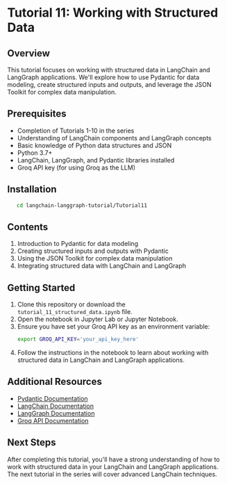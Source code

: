 # Tutorial 11: Working with Structured Data

## Overview
This tutorial focuses on working with structured data in LangChain and LangGraph applications. We'll explore how to use Pydantic for data modeling, create structured inputs and outputs, and leverage the JSON Toolkit for complex data manipulation.

## Prerequisites
- Completion of Tutorials 1-10 in the series
- Understanding of LangChain components and LangGraph concepts
- Basic knowledge of Python data structures and JSON
- Python 3.7+
- LangChain, LangGraph, and Pydantic libraries installed
- Groq API key (for using Groq as the LLM)

## Installation
```bash
   cd langchain-langgraph-tutorial/Tutorial11
```

## Contents
1. Introduction to Pydantic for data modeling
2. Creating structured inputs and outputs with Pydantic
3. Using the JSON Toolkit for complex data manipulation
4. Integrating structured data with LangChain and LangGraph

## Getting Started
1. Clone this repository or download the `tutorial_11_structured_data.ipynb` file.
2. Open the notebook in Jupyter Lab or Jupyter Notebook.
3. Ensure you have set your Groq API key as an environment variable:
   ```bash
   export GROQ_API_KEY='your_api_key_here'
   ```
4. Follow the instructions in the notebook to learn about working with structured data in LangChain and LangGraph applications.

## Additional Resources
- [Pydantic Documentation](https://pydantic-docs.helpmanual.io/)
- [LangChain Documentation](https://python.langchain.com/docs/get_started/introduction.html)
- [LangGraph Documentation](https://python.langchain.com/docs/langgraph)
- [Groq API Documentation](https://www.groq.com/docs/)

## Next Steps
After completing this tutorial, you'll have a strong understanding of how to work with structured data in your LangChain and LangGraph applications. The next tutorial in the series will cover advanced LangChain techniques.
